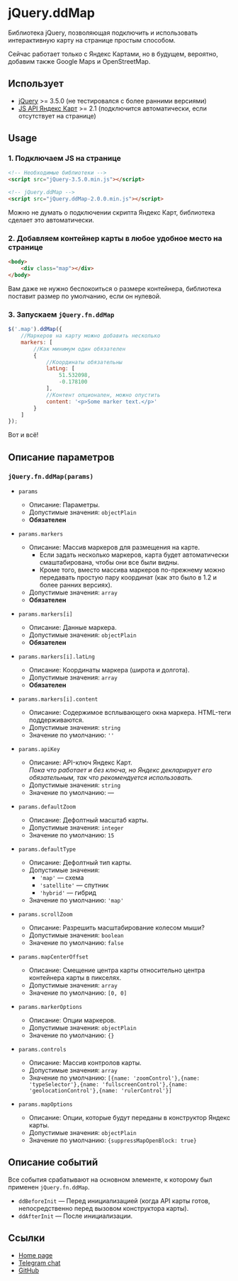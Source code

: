 # jQuery.ddMap

Библиотека jQuery, позволяющая подключить и использовать интерактивную карту на странице простым способом.

Сейчас работает только с Яндекс Картами, но в будущем, вероятно, добавим также Google Maps и OpenStreetMap.


## Использует

* [jQuery](https://jquery.com/) >= 3.5.0 (не тестировался с более ранними версиями)
* [JS API Яндекс Карт](https://yandex.ru/dev/maps/jsapi/doc/2.1/) >= 2.1 (подключится автоматически, если отсутствует на странице)


## Usage


### 1. Подключаем JS на странице

```html
<!-- Необходимые библиотеки -->
<script src="jQuery-3.5.0.min.js"></script>

<!-- jQuery.ddMap -->
<script src="jQuery.ddMap-2.0.0.min.js"></script>
```

Можно не думать о подключении скрипта Яндекс Карт, библиотека сделает это автоматически.


### 2. Добавляем контейнер карты в любое удобное место на странице

```html
<body>
	<div class="map"></div>
</body>
```

Вам даже не нужно беспокоиться о размере контейнера, библиотека поставит размер по умолчанию, если он нулевой.


### 3. Запускаем `jQuery.fn.ddMap`

```js
$('.map').ddMap({
	//Маркеров на карту можно добавить несколько
	markers: [
		//Как минимум один обязателен
		{
			//Координаты обязательны
			latLng: [
				51.532098,
				-0.178100
			],
			//Контент опционален, можно опустить
			content: '<p>Some marker text.</p>'
		}
	]
});
```

Вот и всё!


## Описание параметров


### `jQuery.fn.ddMap(params)`

* `params`
	* Описание: Параметры.
	* Допустимые значения: `objectPlain`
	* **Обязателен**
	
* `params.markers`
	* Описание: Массив маркеров для размещения на карте.
		* Если задать несколько маркеров, карта будет автоматически смаштабирована, чтобы они все были видны.
		* Кроме того, вместо массива маркеров по-прежнему можно передавать простую пару координат (как это было в 1.2 и более ранних версиях).
	* Допустимые значения: `array`
	* **Обязателен**
	
* `params.markers[i]`
	* Описание: Данные маркера.
	* Допустимые значения: `objectPlain`
	* **Обязателен**
	
* `params.markers[i].latLng`
	* Описание: Координаты маркера (широта и долгота).
	* Допустимые значения: `array`
	* **Обязателен**
	
* `params.markers[i].content`
	* Описание: Содержимое всплывающего окна маркера. HTML-теги поддерживаются.
	* Допустимые значения: `string`
	* Значение по умолчанию: `''`
	
* `params.apiKey`
	* Описание: API-ключ Яндекс Карт.  
		_Пока что работает и без ключа, но Яндекс декларирует его обязательным, так что рекомендуется использовать._
	* Допустимые значения: `string`
	* Значение по умолчанию: —
	
* `params.defaultZoom`
	* Описание: Дефолтный масштаб карты.
	* Допустимые значения: `integer`
	* Значение по умолчанию: `15`
	
* `params.defaultType`
	* Описание: Дефолтный тип карты.
	* Допустимые значения:
		* `'map'` — схема
		* `'satellite'` — спутник
		* `'hybrid'` — гибрид
	* Значение по умолчанию: `'map'`
	
* `params.scrollZoom`
	* Описание: Разрешить масштабирование колесом мыши?
	* Допустимые значения: `boolean`
	* Значение по умолчанию: `false`
	
* `params.mapCenterOffset`
	* Описание: Смещение центра карты относительно центра контейнера карты в пикселях.
	* Допустимые значения: `array`
	* Значение по умолчанию: `[0, 0]`
	
* `params.markerOptions`
	* Описание: Опции маркеров.
	* Допустимые значения: `objectPlain`
	* Значение по умолчанию: `{}`
	
* `params.controls`
	* Описание: Массив контролов карты.
	* Допустимые значения: `array`
	* Значение по умолчанию: `[{name: 'zoomControl'},{name: 'typeSelector'},{name: 'fullscreenControl'},{name: 'geolocationControl'},{name: 'rulerControl'}]`
	
* `params.mapOptions`
	* Описание: Опции, которые будут переданы в конструктор Яндекс карты.
	* Допустимые значения: `objectPlain`
	* Значение по умолчанию: `{suppressMapOpenBlock: true}`


## Описание событий

Все события срабатывают на основном элементе, к которому был применен `jQuery.fn.ddMap`.

* `ddBeforeInit` — Перед инициализацией (когда API карты готов, непосредственно перед вызовом конструктора карты).
* `ddAfterInit` — После инициализации.


## Ссылки

* [Home page](https://code.divandesign.ru/jquery/ddmap)
* [Telegram chat](https://t.me/dd_code)
* [GitHub](https://github.com/DivanDesign/jQuery.ddMap)


<link rel="stylesheet" type="text/css" href="https://raw.githack.com/DivanDesign/CSS.ddMarkdown/master/style.min.css" />